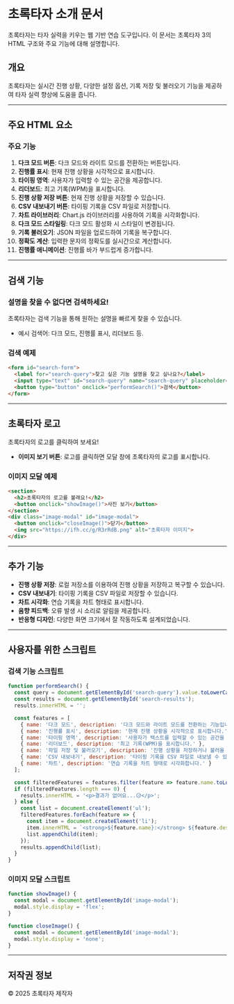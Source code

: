 # 초록타자 소개 문서

초록타자는 타자 실력을 키우는 웹 기반 연습 도구입니다. 이 문서는 초록타자 3의 HTML 구조와 주요 기능에 대해 설명합니다.

## 개요

초록타자는 실시간 진행 상황, 다양한 설정 옵션, 기록 저장 및 불러오기 기능을 제공하여 타자 실력 향상에 도움을 줍니다.

---

## 주요 HTML 요소

### 주요 기능
1. **다크 모드 버튼**: 다크 모드와 라이트 모드를 전환하는 버튼입니다.
2. **진행률 표시**: 현재 진행 상황을 시각적으로 표시합니다.
3. **타이핑 영역**: 사용자가 입력할 수 있는 공간을 제공합니다.
4. **리더보드**: 최고 기록(WPM)을 표시합니다.
5. **진행 상황 저장 버튼**: 현재 진행 상황을 저장할 수 있습니다.
6. **CSV 내보내기 버튼**: 타이핑 기록을 CSV 파일로 저장합니다.
7. **차트 라이브러리**: Chart.js 라이브러리를 사용하여 기록을 시각화합니다.
8. **다크 모드 스타일링**: 다크 모드 활성화 시 스타일이 변경됩니다.
9. **기록 불러오기**: JSON 파일을 업로드하여 기록을 복구합니다.
10. **정확도 계산**: 입력한 문자의 정확도를 실시간으로 계산합니다.
11. **진행률 애니메이션**: 진행률 바가 부드럽게 증가합니다.

---

## 검색 기능

### 설명을 찾을 수 없다면 검색하세요!
초록타자는 검색 기능을 통해 원하는 설명을 빠르게 찾을 수 있습니다.
- 예시 검색어: 다크 모드, 진행률 표시, 리더보드 등.

### 검색 예제
```html
<form id="search-form">
  <label for="search-query">찾고 싶은 기능 설명을 찾고 싶나요?</label>
  <input type="text" id="search-query" name="search-query" placeholder="예: 다크 모드" />
  <button type="button" onclick="performSearch()">검색</button>
</form>
```

---

## 초록타자 로고

초록타자의 로고를 클릭하여 보세요!
- **이미지 보기 버튼**: 로고를 클릭하면 모달 창에 초록타자의 로고를 표시합니다.

### 이미지 모달 예제
```html
<section>
  <h2>초록타자의 로고를 볼래요!</h2>
  <button onclick="showImage()">사진 보기</button>
</section>
<div class="image-modal" id="image-modal">
  <button onclick="closeImage()">닫기</button>
  <img src="https://ifh.cc/g/R3rRdB.png" alt="초록타자 이미지">
</div>
```

---

## 추가 기능

- **진행 상황 저장**: 로컬 저장소를 이용하여 진행 상황을 저장하고 복구할 수 있습니다.
- **CSV 내보내기**: 타이핑 기록을 CSV 파일로 저장할 수 있습니다.
- **차트 시각화**: 연습 기록을 차트 형태로 표시합니다.
- **음향 피드백**: 오류 발생 시 소리로 알림을 제공합니다.
- **반응형 디자인**: 다양한 화면 크기에서 잘 작동하도록 설계되었습니다.

---

## 사용자를 위한 스크립트

### 검색 기능 스크립트
```javascript
function performSearch() {
  const query = document.getElementById('search-query').value.toLowerCase();
  const results = document.getElementById('search-results');
  results.innerHTML = '';

  const features = [
    { name: '다크 모드', description: '다크 모드와 라이트 모드를 전환하는 기능입니다.' },
    { name: '진행률 표시', description: '현재 진행 상황을 시각적으로 표시합니다.' },
    { name: '타이핑 영역', description: '사용자가 텍스트를 입력할 수 있는 공간을 제공합니다.' },
    { name: '리더보드', description: '최고 기록(WPM)을 표시합니다.' },
    { name: '파일 저장 및 불러오기', description: '진행 상황을 저장하거나 불러올 수 있습니다.' },
    { name: 'CSV 내보내기', description: '타이핑 기록을 CSV 파일로 내보낼 수 있습니다.' },
    { name: '차트', description: '연습 기록을 차트 형태로 시각화합니다.' }
  ];

  const filteredFeatures = features.filter(feature => feature.name.toLowerCase().includes(query));
  if (filteredFeatures.length === 0) {
    results.innerHTML = '<p>결과가 없어요...😥</p>';
  } else {
    const list = document.createElement('ul');
    filteredFeatures.forEach(feature => {
      const item = document.createElement('li');
      item.innerHTML = `<strong>${feature.name}:</strong> ${feature.description}`;
      list.appendChild(item);
    });
    results.appendChild(list);
  }
}
```

### 이미지 모달 스크립트
```javascript
function showImage() {
  const modal = document.getElementById('image-modal');
  modal.style.display = 'flex';
}

function closeImage() {
  const modal = document.getElementById('image-modal');
  modal.style.display = 'none';
}
```

---

## 저작권 정보
&copy; 2025 초록타자 제작자
